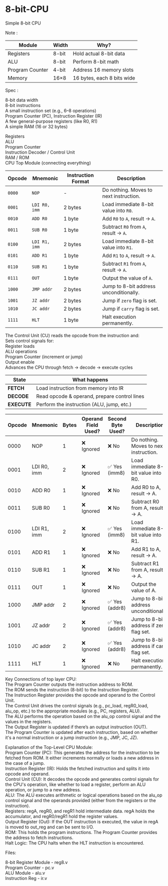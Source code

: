 # 8-bit-CPU

Simple 8-bit CPU

Note :

| Module          | Width | Why?                       |
| --------------- | ----- | -------------------------- |
| Registers       | 8-bit | Hold actual 8-bit data     |
| ALU             | 8-bit | Perform 8-bit math         |
| Program Counter | 4-bit | Address 16 memory slots    |
| Memory          | 16×8  | 16 bytes, each 8 bits wide |

Spec :

8-bit data width  
8-bit instructions  
A small instruction set (e.g., 6–8 operations)  
Program Counter (PC), Instruction Register (IR)  
A few general-purpose registers (like R0, R1)  
A simple RAM (16 or 32 bytes)  

Registers  
ALU  
Program Counter  
Instruction Decoder / Control Unit  
RAM / ROM  
CPU Top Module (connecting everything)  

| Opcode | Mnemonic      | Instruction Format | Description                            |
| ------ | ------------- | ------------------ | -------------------------------------- |
| `0000` | `NOP`         | -                  | Do nothing. Moves to next instruction. |
| `0001` | `LDI R0, imm` | 2 bytes            | Load immediate 8-bit value into `R0`.  |
| `0010` | `ADD R0`      | 1 byte             | Add `R0` to `A`, result → `A`.         |
| `0011` | `SUB R0`      | 1 byte             | Subtract `R0` from `A`, result → `A`.  |
| `0100` | `LDI R1, imm` | 2 bytes            | Load immediate 8-bit value into `R1`.  |
| `0101` | `ADD R1`      | 1 byte             | Add `R1` to `A`, result → `A`.         |
| `0110` | `SUB R1`      | 1 byte             | Subtract `R1` from `A`, result → `A`.  |
| `0111` | `OUT`         | 1 byte             | Output the value of `A`.               |
| `1000` | `JMP addr`    | 2 bytes            | Jump to 8-bit address unconditionally. |
| `1001` | `JZ addr`     | 2 bytes            | Jump if `zero` flag is set.            |
| `1010` | `JC addr`     | 2 bytes            | Jump if `carry` flag is set.           |
| `1111` | `HLT`         | 1 byte             | Halt execution permanently.            |


The Control Unit (CU) reads the opcode from the instruction and:  
Sets control signals for:  
Register loads  
ALU operations  
Program Counter (increment or jump)  
Output enable  
Advances the CPU through fetch → decode → execute cycles  

| State       | What happens                                 |
| ----------- | -------------------------------------------- |
| **FETCH**   | Load instruction from memory into IR         |
| **DECODE**  | Read opcode & operand, prepare control lines |
| **EXECUTE** | Perform the instruction (ALU, jump, etc.)    |


| Opcode | Mnemonic    | Bytes | Operand Field Used? | Second Byte Used? | Description                              |
| ------ | ----------- | ----- | ------------------- | ----------------- | ---------------------------------------- |
| 0000   | NOP         | 1     | ❌ Ignored           | ❌ No              | Do nothing. Moves to next instruction.   |
| 0001   | LDI R0, imm | 2     | ❌ Ignored           | ✅ Yes (imm8)      | Load immediate 8-bit value into R0.      |
| 0010   | ADD R0      | 1     | ❌ Ignored           | ❌ No              | Add R0 to A, result → A.                 |
| 0011   | SUB R0      | 1     | ❌ Ignored           | ❌ No              | Subtract R0 from A, result → A.          |
| 0100   | LDI R1, imm | 2     | ❌ Ignored           | ✅ Yes (imm8)      | Load immediate 8-bit value into R1.      |
| 0101   | ADD R1      | 1     | ❌ Ignored           | ❌ No              | Add R1 to A, result → A.                 |
| 0110   | SUB R1      | 1     | ❌ Ignored           | ❌ No              | Subtract R1 from A, result → A.          |
| 0111   | OUT         | 1     | ❌ Ignored           | ❌ No              | Output the value of A.                   |
| 1000   | JMP addr    | 2     | ❌ Ignored           | ✅ Yes (addr8)     | Jump to 8-bit address unconditionally.   |
| 1001   | JZ addr     | 2     | ❌ Ignored           | ✅ Yes (addr8)     | Jump to 8-bit address if zero flag set.  |
| 1010   | JC addr     | 2     | ❌ Ignored           | ✅ Yes (addr8)     | Jump to 8-bit address if carry flag set. |
| 1111   | HLT         | 1     | ❌ Ignored           | ❌ No              | Halt execution permanently.              |

Key Connections of top layer CPU:  
The Program Counter outputs the instruction address to ROM.  
The ROM sends the instruction (8-bit) to the Instruction Register.  
The Instruction Register provides the opcode and operand to the Control Unit.  
The Control Unit drives the control signals (e.g., pc_load, regR0_load, alu_op, etc.) to the appropriate modules (e.g., PC, registers, ALU).  
The ALU performs the operation based on the alu_op control signal and the values in the registers.  
The Output Register is updated if there’s an output instruction (OUT).  
The Program Counter is updated after each instruction, based on whether it's a normal instruction or a jump instruction (e.g., JMP, JC, JZ).  

Explanation of the Top-Level CPU Module:  
Program Counter (PC): This generates the address for the instruction to be fetched from ROM. It either increments normally or loads a new address in the case of a jump.  
Instruction Register (IR): Holds the fetched instruction and splits it into opcode and operand.  
Control Unit (CU): It decodes the opcode and generates control signals for the CPU's operation, like whether to load a register, perform an ALU operation, or jump to a new address.  
ALU: The ALU executes arithmetic or logical operations based on the alu_op control signal and the operands provided (either from the registers or the instruction).  
Registers: regA, regR0, and regR1 hold intermediate data. regA holds the accumulator, and regR0/regR1 hold the register values.  
Output Register (Out): If the OUT instruction is executed, the value in regA is moved to out_reg and can be sent to I/O.  
ROM: This holds the program instructions. The Program Counter provides the address to fetch instructions.  
Halt Logic: The CPU halts when the HLT instruction is encountered.  

Files:

8-bit Register Module - reg8.v  
Program Counter - pc.v  
ALU Module - alu.v  
Instruction Reg - ir.v  


